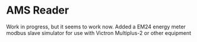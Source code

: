 # AMS Reader
Work in progress, but it seems to work now.
Added a EM24 energy meter modbus slave simulator for use with Victron Multiplus-2 or other equipment
